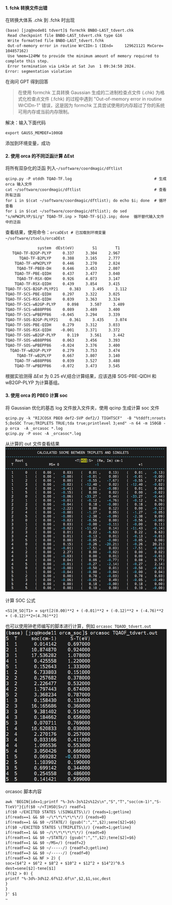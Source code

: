 
#### 1. fchk 转换文件出错

在转换大体系 .chk 到 .fchk 时出现

```
(base) [jzq@node01 tdvert]$ formchk BNBO-LAST_tdvert.chk
 Read checkpoint file BNBO-LAST_tdvert.chk type G16
 Write formatted file BNBO-LAST_tdvert.fchk
 Out-of-memory error in routine WrCIDn-1 (IEnd=     129621121 MxCore=     104857162)
 Use %mem=124MW to provide the minimum amount of memory required to complete this step.
 Error termination via Lnk1e at Sat Jun  1 09:34:50 2024.
Error: segmentation violation
```
在询问 GPT 得到回答

> 在使用 formchk 工具转换 Gaussian 生成的二进制检查点文件 (.chk) 为格式化检查点文件 (.fchk) 的过程中遇到 "Out-of-memory error in routine WrCIDn-1" 错误，这是因为 formchk 工具尝试使用的内存超过了你的系统可用内存或当前内存限制。

解决：输入下面代码
```
export GAUSS_MEMDEF=100GB
```
添加到环境变量，成功

#### 2. 使用 orca 的不同泛函计算 ΔEst

将所有双杂化的泛函 列入`~/software/coordmagic/dftlist`
```
qcinp.py -P otddh TQAO-TF.log                                    # 生成 orca 输入文件        
cat ~/software/coordmagic/dftlist                                # 查看所有泛函
for i in $(cat ~/software/coordmagic/dftlist); do echo $i; done  # 循环查看
for i in $(cat ~/software/coordmagic/dftlist); do sed "s/mPW2PLYP/$i/g" TQAO-TF.inp > TQAO-TF-${i}.inp; done  循环替代输入文件中的泛函
```

查看结果，使用命令：`orcaDEst # 已加载到环境变量 ~/software/ztools/orcaDEst`

```
              system  dEst(eV)        S1        T1
   TQAO-TF-B2GP-PLYP     0.337     3.304     2.967
      TQAO-TF-B2PLYP     0.388     3.165     2.777
    TQAO-TF-mPW2PLYP     0.446     3.270     2.824
     TQAO-TF-PBE0-DH     0.646     3.453     2.807
    TQAO-TF-PBE-QIDH     0.437     3.477     3.040
     TQAO-TF-RSX-0DH     0.926     4.073     3.147
    TQAO-TF-RSX-QIDH     0.439     3.854     3.415
TQAO-TF-SCS-B2GP-PLYP21     0.383     3.495     3.112
TQAO-TF-SCS-PBE-QIDH     0.297     3.322     3.025
TQAO-TF-SCS-RSX-QIDH     0.039     3.363     3.324
TQAO-TF-SCS-wB2GP-PLYP     0.098     3.507     3.409
TQAO-TF-SCS-wB88PP86     0.089     3.489     3.400
TQAO-TF-SCS-wPBEPP86    -0.045     3.294     3.339
TQAO-TF-SOS-B2GP-PLYP21     0.361     3.435     3.074
TQAO-TF-SOS-PBE-QIDH     0.279     3.312     3.033
TQAO-TF-SOS-RSX-QIDH    -0.001     3.371     3.372
TQAO-TF-SOS-wB2GP-PLYP     0.119     3.561     3.442
TQAO-TF-SOS-wB88PP86     0.063     3.456     3.393
TQAO-TF-SOS-wPBEPP86    -0.024     3.376     3.400
  TQAO-TF-wB2GP-PLYP     0.279     3.753     3.474
     TQAO-TF-wB2PLYP     0.667     3.807     3.140
    TQAO-TF-wB88PP86     0.039     3.527     3.488
    TQAO-TF-wPBEPP86    -0.072     3.473     3.545
```
根据实验测得 ΔEst 为 0.25 eV,结合计算结果，应该选择 SOS-PBE-QIDH 和 wB2GP-PLYP 为计算基组。


#### 3. 使用 orca 的 PBE0 计算 soc

将 Gaussian 优化的基态 log 文件放入文件夹，使用 qcinp 生成计算 soc 文件
```
qcinp.py -k "RIJCOSX PBE0 def2-SVP def2/J TIGHTSCF"  -B "%tddft;nroots 5;DoSOC True;TRIPLETS TRUE;tda true;printlevel 3;end" -n 64 -m 150GB -p orca  -A _orcasoc *.log
qcinp.py -P osoc -A _orcasoc*.log
```
从计算的 out 文件查看结果
![输入图片说明](img/%E5%BE%AE%E4%BF%A1%E6%88%AA%E5%9B%BE_20240601184538.jpg)

计算 SOC 公式
```
<S1|H_SO|T1> = sqrt[2(0.00)**2 + (-0.01)**2 + (-0.12)**2 + (-4.76)**2 + (-0.12)**2+(4.76)**2]
```
也可以使用钟老师编写的脚本进行计算，例如 `orcasoc TQAOD_tdvert.out`
![输入图片说明](img/%E5%BE%AE%E4%BF%A1%E6%88%AA%E5%9B%BE_20240601190804.jpg)

orcasoc 脚本内容
```
awk 'BEGIN{idx=1;printf "%-3s%-3s%12s%12s\n","S","T","soc(cm-1)","S-T(eV)"}{if($0 ~/<T|HSO|S>/) readf=1
if($0 ~/EXCITED STATES \(SINGLETS\)/) {reads=1;getline}
if(reads==1 && $0 ~/\*\*\*\*\*\*/) {reads=0}
if(reads==1 && $0 ~/STATE/) {gsub(":","",$2);sene[$2]=$6}
if($0 ~/EXCITED STATES \(TRIPLETS\)/) {readt=1;getline}
if(readt==1 && $0 ~/\*\*\*\*\*\*/) {readt=0}
if(readt==1 && $0 ~/STATE/) {gsub(":","",$2);tene[$2]=$6}
if(readf==1 && $0 ~/MS=/) {readf=2}
if(readf==2 && $0 ~/-----/) {readf=3;getline}
if(readf==3 && $0 ~/-----/) {readf=0}
if(readf==3 && NF > 2) {
soc=($4^2 + $6^2 + $8^2 + $10^2 + $12^2 + $14^2)^0.5
dest=sene[$2]-tene[$1]
if($2 > 0) {
printf "%-3d%-3d%12.6f%12.6f\n",$2,$1,soc,dest
}
}
}' $1
~
```



